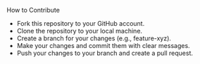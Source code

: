 How to Contribute
- Fork this repository to your GitHub account.
- Clone the repository to your local machine.
- Create a branch for your changes (e.g., feature-xyz).
- Make your changes and commit them with clear messages.
- Push your changes to your branch and create a pull request.